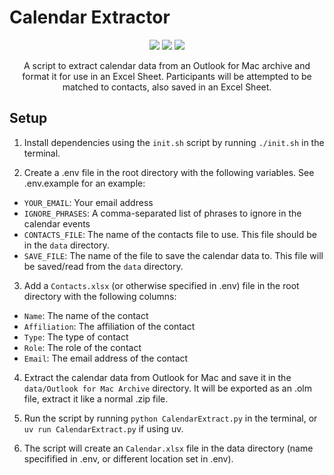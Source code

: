 # Calendar Extractor

<div align="center">
<image src="https://img.shields.io/badge/Python-FFD43B?style=for-the-badge&logo=python&logoColor=blue" />
<image src="https://img.shields.io/badge/Microsoft_Excel-217346?style=for-the-badge&logo=microsoft-excel&logoColor=white" />
<image src="https://img.shields.io/badge/Microsoft_Outlook-0078D4?style=for-the-badge&logo=microsoft-outlook&logoColor=white" />

A script to extract calendar data from an Outlook for Mac archive and format it for use in an Excel Sheet. Participants will be attempted to be matched to contacts, also saved in an Excel Sheet. 

</div>

## Setup

1. Install dependencies using the `init.sh` script by running `./init.sh` in the terminal. 

2. Create a .env file in the root directory with the following variables. See .env.example for an example:

- `YOUR_EMAIL`: Your email address
- `IGNORE_PHRASES`: A comma-separated list of phrases to ignore in the calendar events
- `CONTACTS_FILE`: The name of the contacts file to use. This file should be in the `data` directory.
- `SAVE_FILE`: The name of the file to save the calendar data to. This file will be saved/read from the `data` directory.

3. Add a `Contacts.xlsx` (or otherwise specified in .env) file in the root directory with the following columns:

- `Name`: The name of the contact
- `Affiliation`: The affiliation of the contact
- `Type`: The type of contact
- `Role`: The role of the contact 
- `Email`: The email address of the contact

4. Extract the calendar data from Outlook for Mac and save it in the `data/Outlook for Mac Archive` directory. It will be exported as an .olm file, extract it like a normal .zip file. 

5. Run the script by running `python CalendarExtract.py` in the terminal, or `uv run CalendarExtract.py` if using uv. 

6. The script will create an `Calendar.xlsx` file in the data directory (name specifified in .env, or different location set in .env). 